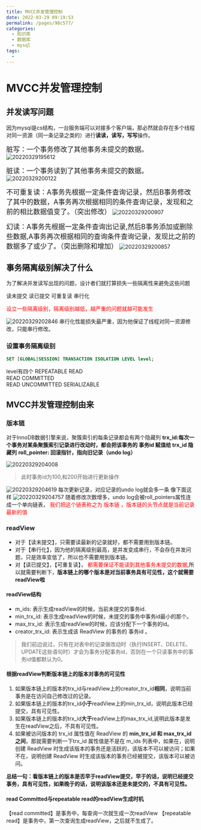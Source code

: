 ```yaml
---
title: MVCC并发管理控制
date: 2022-03-29 09:19:53
permalink: /pages/98c577/
categories:
  - 知识库
  - 数据库
  - mysql
tags:
  - 
---
```

# MVCC并发管理控制

## 并发读写问题

因为mysql是cs结构，一台服务端可以对接多个客户端，那必然就会存在多个线程对同一资源（同一条记录之类的）进行**读读，读写，写写**操作。

<font size= 4>脏写：一个事务修改了其他事务未提交的数据。</font>
![20220329195612](https://img.ggball.top/picGo/20220329195612.png)

<font size= 4> 脏读：一个事务读到了其他事务未提交的数据。</font>
![20220329200122](https://img.ggball.top/picGo/20220329200122.png)

<font size= 4>不可重复读：A事务先根据一定条件查询记录，然后B事务修改了其中的数据，A事务再次根据相同的条件查询记录，发现和之前的相比数据值变了。（突出修改）</font>
![20220329200907](https://img.ggball.top/picGo/20220329200907.png)

<font size= 4>幻读：A事务先根据一定条件查询出记录,然后B事务添加或删除些数据,A事务再次根据相同的查询条件查询记录，发现比之前的数据多了或少了。（突出删除和增加）</font>
![20220329200857](https://img.ggball.top/picGo/20220329200857.png)

## 事务隔离级别解决了什么

为了解决并发读写出现的问题，设计者们就打算损失一些隔离性来避免这些问题

读未提交
读已提交
可重复读
串行化

<font color= red>设立一些隔离级别，隔离级别越低，越严重的问题就越可能发生</font>

![20220329202846](https://img.ggball.top/picGo/20220329202846.png)
串行化性能损失最严重，因为他保证了线程对同一资源修改，只能串行修改。

### 设置事务隔离级别

```sql
SET [GLOBAL|SESSION] TRANSACTION ISOLATION LEVEL level;
```

level有四个
REPEATABLE READ  
READ COMMITTED  
READ UNCOMMITTED
SERIALIZABLE


## MVCC并发管理控制由来

### 版本链

对于InnoDB数据引擎来说，聚簇索引的每条记录都会有两个隐藏列
**trx_id:每次一个事务对某条聚簇索引记录进行改动时，都会把该事务的 事务id 赋值给 trx_id 隐藏列**
**roll_pointer: 回滚指针，指向旧记录（undo log）**

![20220329204008](https://img.ggball.top/picGo/20220329204008.png)
> 此时事务id为100,和200开始进行更新操作

![20220329204619](https://img.ggball.top/picGo/20220329204619.png)
每次更新记录，对应记录的undo log就会多一条 像下面这样
![20220329204757](https://img.ggball.top/picGo/20220329204757.png)
随着修改次数增多，undo log会被roll_pointers属性连成一个单向链表，<font color= red> 我们把这个链表称之为 版本链 ，版本链的头节点就是当前记录最新的值</font>

### readView

- 对于【读未提交】，只需要读最新的记录就好，都不需要用到版本链。
- 对于【串行化】，因为他的隔离级别最高，是并发变成串行，不会存在并发问题，只是效率变低了，所以也不需要用到版本链。
- 对【读已提交】，【可重复读】， <font color= red> 都需要保证不能读到其他事务未提交的数据</font>,所以就需要判断下，**版本链上的哪个版本是对当前事务具有可见性，这个就需要readView啦**

#### readView结构

- m_ids: 表示生成readView的时候，当前未提交的事务id.
- min_trx_id: 表示生成readView的时候，未提交的事务中事务id最小的那个。
- max_trx_id: 表示生成readView的时候，应该分配下一个事务的id。
- creator_trx_id: 表示生成该 ReadView 的事务的 事务id 。

> 我们前边说过，只有在对表中的记录做改动时（执行INSERT、DELETE、UPDATE这些语句时）才会为事务分配事务id，否则在一个只读事务中的事务id值都默认为0。

#### 根据readView判断版本链上的版本对事务的可见性

1. 如果版本链上的版本的trx_id与readView上的creator_trx_id**相同**，说明当前事务是在访问自己修改过的记录。
2. 如果版本链上的版本的trx_id**小于**readView上的min_trx_id，说明此版本已经提交，具有可见性。
3. 如果版本链上的版本的trx_id**大于**readView上的max_trx_id,说明此版本是发生在readView之后，不具有可见性。
4. 如果被访问版本的 trx_id 属性值在 ReadView 的 **min_trx_id 和 max_trx_id 之间**，那就需要判断一下trx_id 属性值是不是在 m_ids 列表中，如果在，说明创建 ReadView 时生成该版本的事务还是活跃的，该版本不可以被访问；如果不在，说明创建 ReadView 时生成该版本的事务已经被提交，该版本可以被访问。

**总结一句：看版本链上的版本是否早于readView提交，早于的话，说明已经提交事务，具有可见性，如果晚于的话，说明该版本还是未提交的，不具有可见性。**

#### read Committed与repeatable read的readView生成时机

【read committed】是事务中，每查询一次就生成一次readView
【repeatable read】是事务中，第一次查询生成readView，之后就不生成了。
